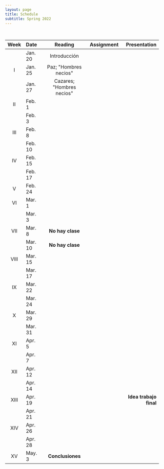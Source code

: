 ```yaml
---
layout: page
title: Schedule
subtitle: Spring 2022
---
```


<br>

| Week | Date | Reading | Assignment | Presentation|
|:------:|:------|:--------:|:------:|----:|
|  |Jan. 20| Introducción  | | |
| I   |Jan. 25|  Paz; "Hombres necios" | | |
|     |Jan. 27| Cazares; "Hombres necios" |  |  |
|II   |Feb. 1 |   |  |  |
|     |Feb. 3 | |  | |
|III  |Feb. 8 |  | |  |
|     |Feb. 10|  | | |
| IV  |Feb. 15|  | |  |
|     |Feb. 17|  |  | |
| V   |Feb. 24|  |  |  |
| VI |Mar. 1 | | | |
|    |Mar. 3 |  | | |
|VII  |Mar. 8| **No hay clase** | |  |
|  |Mar. 10| **No hay clase** | | |
|VIII  |Mar. 15| | | |
|      |Mar. 17| |
| IX   |Mar. 22| |  | |
|      |Mar. 24| | | |
| X   |Mar. 29|  | | |
|     |Mar. 31|  | | |
| XI  |Apr. 5 |  | | |
|    |Apr. 7 |  | |  |
| XII  |Apr. 12|  | |  |
|      |Apr. 14|  | |  |
| XIII  |Apr. 19|  |  | **Idea trabajo final** |
|       |Apr. 21|  |  |  |
| XIV  |Apr. 26| |  | |
|      |Apr. 28| |  | |
| XV  | May. 3| **Conclusiones** | | |
